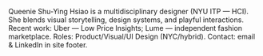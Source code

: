 Queenie Shu-Ying Hsiao is a multidisciplinary designer (NYU ITP — HCI).
She blends visual storytelling, design systems, and playful interactions.
Recent work: Uber — Low Price Insights; Lume — independent fashion marketplace.
Roles: Product/Visual/UI Design (NYC/hybrid).
Contact: email & LinkedIn in site footer.
